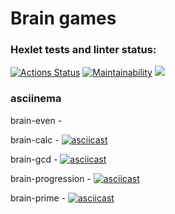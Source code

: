 # Brain games

### Hexlet tests and linter status:
[![Actions Status](https://github.com/David-Roklem/python-project-lvl1/workflows/hexlet-check/badge.svg)](https://github.com/David-Roklem/python-project-lvl1/actions)
[![Maintainability](https://api.codeclimate.com/v1/badges/a90556b94f6af8866ae0/maintainability)](https://codeclimate.com/github/David-Roklem/python-project-lvl1/maintainability)
<a href="https://codeclimate.com/github/David-Roklem/python-project-lvl1/test_coverage"><img src="https://api.codeclimate.com/v1/badges/a90556b94f6af8866ae0/test_coverage" /></a>

### asciinema

brain-even - <script src="https://asciinema.org/a/NvW81fSUwig71ByBRCieWQA7S.js" id="asciicast-14" async></script>

brain-calc - [![asciicast](https://asciinema.org/a/uCgJ1LhaN7EBZlKf6znvBHUew.png)](https://asciinema.org/a/14)

brain-gcd - [![asciicast](https://asciinema.org/a/OssR7TCLqevnRopJyy3ZZBOeL.png)](https://asciinema.org/a/14)

brain-progression - [![asciicast](https://asciinema.org/a/6zDAH3vqzBxuxqIKkoO9v3eJL.png)](https://asciinema.org/a/14)

brain-prime - [![asciicast](https://asciinema.org/a/hvVg8x4Fhc2aXYBizKqX1cOre.png)](https://asciinema.org/a/14)
